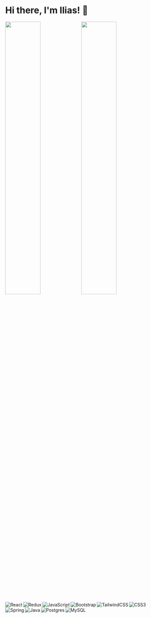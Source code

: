 # Hi there, I'm Ilias! 👋


<img align="left" width="47%" src="https://github-readme-stats.vercel.app/api?username=LyamoudiIlias&show_icons=true&theme=transparent" />

<img align="left" width="47%" src="https://github-readme-stats.vercel.app/api/top-langs/?username=LyamoudiIlias&layout=compact" />

<img align="left" alt="React" src="https://img.shields.io/badge/react-%2320232a.svg?style=for-the-badge&logo=react&logoColor=%2361DAFB" />

<img align="left" alt="Redux" src="https://img.shields.io/badge/redux-%23593d88.svg?style=for-the-badge&logo=redux&logoColor=white" />

<img align="left" alt="JavaScript" src="https://img.shields.io/badge/javascript-%23323330.svg?style=for-the-badge&logo=javascript&logoColor=%23F7DF1E" />

<img align="left" alt="Bootstrap" src="https://img.shields.io/badge/bootstrap-%23563D7C.svg?style=for-the-badge&logo=bootstrap&logoColor=white" />

<img align="left" alt="TailwindCSS" src="https://img.shields.io/badge/tailwindcss-%2338B2AC.svg?style=for-the-badge&logo=tailwind-css&logoColor=white" />

<img align="left" alt="CSS3" src="https://img.shields.io/badge/css3-%231572B6.svg?style=for-the-badge&logo=css3&logoColor=white" />

<img align="left" alt="Spring" src="https://img.shields.io/badge/spring-%236DB33F.svg?style=for-the-badge&logo=spring&logoColor=white" />

<img align="left" alt="Java" src="https://img.shields.io/badge/java-%23ED8B00.svg?style=for-the-badge&logo=java&logoColor=white" />

<img align="left" alt="Postgres" src="https://img.shields.io/badge/postgres-%23316192.svg?style=for-the-badge&logo=postgresql&logoColor=white" />

<img align="left" alt="MySQL" src="https://img.shields.io/badge/mysql-%2300f.svg?style=for-the-badge&logo=mysql&logoColor=white" />

<!--
**LyamoudiIlias/LyamoudiIlias** is a ✨ _special_ ✨ repository because its `README.md` (this file) appears on your GitHub profile.

Here are some ideas to get you started:

- 🔭 I’m currently working on ...
- 🌱 I’m currently learning ...
- 👯 I’m looking to collaborate on ...
- 🤔 I’m looking for help with ...
- 💬 Ask me about ...
- 📫 How to reach me: ...
- 😄 Pronouns: ...
- ⚡ Fun fact: ...
-->
